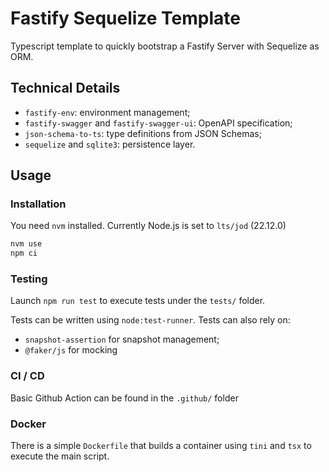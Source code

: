 # Fastify Sequelize Template

Typescript template to quickly bootstrap a Fastify Server with Sequelize as ORM. 

## Technical Details

- `fastify-env`: environment management;
- `fastify-swagger` and `fastify-swagger-ui`: OpenAPI specification;
- `json-schema-to-ts`: type definitions from JSON Schemas;
- `sequelize` and `sqlite3`: persistence layer.

## Usage

### Installation

You need `nvm` installed. Currently Node.js is set to `lts/jod` (22.12.0)

```bash
nvm use
npm ci
```

### Testing

Launch `npm run test` to execute tests under the `tests/` folder.

Tests can be written using `node:test-runner`. Tests can also rely on:

- `snapshot-assertion` for snapshot management;
- `@faker/js` for mocking

### CI / CD

Basic Github Action can be found in the `.github/` folder

### Docker

There is a simple `Dockerfile` that builds a container using `tini` and `tsx` to execute the main script.
